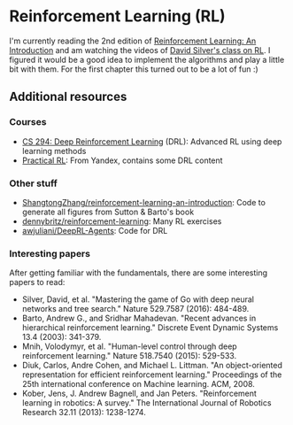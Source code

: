 # Reinforcement Learning (RL)

I'm currently reading the 2nd edition of [Reinforcement Learning: An Introduction](https://webdocs.cs.ualberta.ca/~sutton/book/the-book.html) and am watching the videos of [David Silver's class on RL](http://www0.cs.ucl.ac.uk/staff/d.silver/web/Teaching.html).
I figured it would be a good idea to implement the algorithms and play a little bit with them. For the first chapter this turned out to be a lot of fun :)

## Additional resources

### Courses

* [CS 294: Deep Reinforcement Learning](http://rll.berkeley.edu/deeprlcourse/) (DRL): Advanced RL using deep learning methods
* [Practical RL](https://github.com/yandexdataschool/Practical_RL): From Yandex, contains some DRL content

### Other stuff

* [ShangtongZhang/reinforcement-learning-an-introduction](https://github.com/ShangtongZhang/reinforcement-learning-an-introduction): Code to generate all figures from Sutton & Barto's book
* [dennybritz/reinforcement-learning](https://github.com/dennybritz/reinforcement-learning): Many RL exercises
* [awjuliani/DeepRL-Agents](https://github.com/awjuliani/DeepRL-Agents): Code for DRL

### Interesting papers

After getting familiar with the fundamentals, there are some interesting papers to read:

* Silver, David, et al. "Mastering the game of Go with deep neural networks and tree search." Nature 529.7587 (2016): 484-489.
* Barto, Andrew G., and Sridhar Mahadevan. "Recent advances in hierarchical reinforcement learning." Discrete Event Dynamic Systems 13.4 (2003): 341-379.
* Mnih, Volodymyr, et al. "Human-level control through deep reinforcement learning." Nature 518.7540 (2015): 529-533.
* Diuk, Carlos, Andre Cohen, and Michael L. Littman. "An object-oriented representation for efficient reinforcement learning." Proceedings of the 25th international conference on Machine learning. ACM, 2008.
* Kober, Jens, J. Andrew Bagnell, and Jan Peters. "Reinforcement learning in robotics: A survey." The International Journal of Robotics Research 32.11 (2013): 1238-1274.
